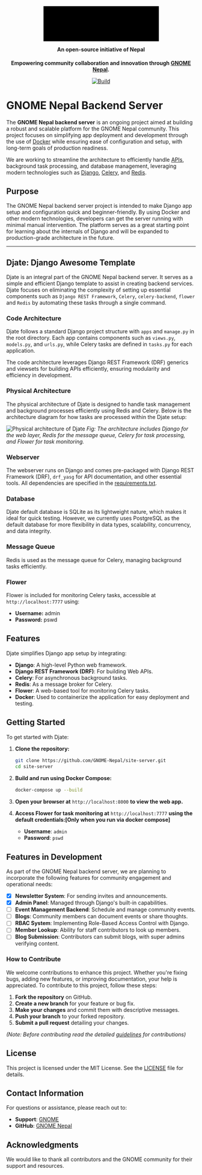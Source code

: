 <div align="center" style="position: relative;">
  <img style="background-color: transparent; filter: brightness(0) contrast(100);" src="assets\GNOMENepal.png" />
  <h4 style="margin-top: 10px;">An open-source initiative of Nepal</h2>
</div>

<p align="center">
  <strong>
  Empowering community collaboration and innovation through <a href="https://nepal.gnome.org/">GNOME Nepal</a>.
  </strong>
</p>

<p align="center">
  <a href="https://github.com/GNOME-Nepal/site-server/actions"><img
    src="https://github.com/GNOME-Nepal/site-server/workflows/GNOME%20server%20CI%20workflow/badge.svg?branch=main"
    alt="Build"
  /></a>


#




# GNOME Nepal Backend Server

The **GNOME Nepal backend server** is an ongoing project aimed at building a robust and scalable platform for the GNOME Nepal community. This project focuses on simplifying app deployment and development through the use of [Docker](https://docs.docker.com/?_gl=1*1yac3bs*_gcl_au*NzU3MzU0MDMwLjE3Mjk0ODUyMTU.*_ga*NDEwNzYxNDg0LjE3MjI3NjE3NTA.*_ga_XJWPQMJYHQ*MTcyOTQ4NTIxNS40LjEuMTcyOTQ4NTIxNy41OC4wLjA.) while ensuring ease of configuration and setup, with long-term goals of production readiness.

We are working to streamline the architecture to efficiently handle [APIs](https://swagger.io/docs/), background task processing, and database management, leveraging modern technologies such as [Django](https://docs.djangoproject.com/en/5.1/), [Celery](https://docs.celeryq.dev/en/stable/index.html), and [Redis](https://docs.djangoproject.com/en/5.1/topics/cache/).

## Purpose

The GNOME Nepal backend server project is intended to make Django app setup and configuration quick and beginner-friendly. By using Docker and other modern technologies, developers can get the server running with minimal manual intervention. The platform serves as a great starting point for learning about the internals of Django and will be expanded to production-grade architecture in the future.

---

## Djate: Django Awesome Template

Djate is an integral part of the GNOME Nepal backend server. It serves as a simple and efficient Django template to assist in creating backend services. Djate focuses on eliminating the complexity of setting up essential components such as `Django REST Framework`, `Celery`, `celery-backend`, `flower` and `Redis` by automating these tasks through a single command.

### Code Architecture

Djate follows a standard Django project structure with `apps` and `manage.py` in the root directory. Each app contains components such as `views.py`, `models.py`, and `urls.py`, while Celery tasks are defined in `tasks.py` for each application.

The code architecture leverages Django REST Framework (DRF) generics and viewsets for building APIs efficiently, ensuring modularity and efficiency in development.


### Physical Architecture

The physical architecture of Djate is designed to handle task management and background processes efficiently using Redis and Celery. Below is the architecture diagram for how tasks are processed within the Djate setup:

![Physical architecture of Djate](https://github.com/Sailesh-Singh/site-server/raw/main/assets/physical_architecture.jpg)
*Fig: The architecture includes Django for the web layer, Redis for the message queue, Celery for task processing, and Flower for task monitoring.*

### Webserver

The webserver runs on Django and comes pre-packaged with Django REST Framework (DRF), `drf_yasg` for API documentation, and other essential tools. All dependencies are specified in the [requirements.txt](https://github.com/GNOME-Nepal/site-server/blob/main/requirements.txt).

### Database

Djate default database is SQLite as its lightweight nature, which makes it ideal for quick testing. However, we currently uses PostgreSQL as the default database for more flexibility in data types, scalability, concurrency, and data integrity.

### Message Queue

Redis is used as the message queue for Celery, managing background tasks efficiently.

### Flower

Flower is included for monitoring Celery tasks, accessible at `http://localhost:7777` using:

- **Username:** admin
- **Password:** pswd

## Features

Djate simplifies Django app setup by integrating:

- **Django**: A high-level Python web framework.
- **Django REST Framework (DRF)**: For building Web APIs.
- **Celery**: For asynchronous background tasks.
- **Redis**: As a message broker for Celery.
- **Flower**: A web-based tool for monitoring Celery tasks.
- **Docker**: Used to containerize the application for easy deployment and testing.



## Getting Started

To get started with Djate:

1. **Clone the repository:**

   ```bash
   git clone https://github.com/GNOME-Nepal/site-server.git
   cd site-server
   ```

2. **Build and run using Docker Compose:**

   ```bash
   docker-compose up --build
   ```

3. **Open your browser at** `http://localhost:8000` **to view the web app.**

4. **Access Flower for task monitoring at** `http://localhost:7777` **using the default credentials:[Only when you run via docker compose]**
   - **Username**: `admin`
   - **Password**: `pswd`


## Features in Development

As part of the GNOME Nepal backend server, we are planning to incorporate the following features for community engagement and operational needs:

- [x] **Newsletter System**: For sending invites and announcements.
- [x] **Admin Panel**: Managed through Django's built-in capabilities.
- [ ] **Event Management Backend**: Schedule and manage community events.
- [ ] **Blogs**: Community members can document events or share thoughts.
- [ ] **RBAC System**: Implementing Role-Based Access Control with Django.
- [ ] **Member Lookup**: Ability for staff contributors to look up members.
- [ ] **Blog Submission**: Contributors can submit blogs, with super admins verifying content.

### How to Contribute
We welcome contributions to enhance this project. Whether you're fixing bugs, adding new features, or improving documentation, your help is appreciated.
To contribute to this project, follow these steps:

1. **Fork the repository** on GitHub.
2. **Create a new branch** for your feature or bug fix.
3. **Make your changes** and commit them with descriptive messages.
4. **Push your branch** to your forked repository.
5. **Submit a pull request** detailing your changes.

*(Note: Before contributing read the detailed [guidelines](CONTRIBUTING.md) for contributions)*


## License

This project is licensed under the MIT License. See the [LICENSE](https://github.com/GNOME-Nepal/site-server/blob/main/LICENSE) file for details.

## Contact Information

For questions or assistance, please reach out to:

- **Support**: [GNOME](https://github.com/GNOME-Nepal/site-server/issues/new/choose)
- **GitHub**: [GNOME Nepal](https://github.com/GNOME-Nepal)

## Acknowledgments

We would like to thank all contributors and the GNOME community for their support and resources.
